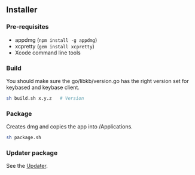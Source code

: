 ## Installer

### Pre-requisites

 * appdmg (`npm install -g appdmg`)
 * xcpretty (`gem install xcpretty`)
 * Xcode command line tools

### Build

You should make sure the go/libkb/version.go has the right version set for keybased and keybase client.

```sh
sh build.sh x.y.z   # Version
```

### Package

Creates dmg and copies the app into /Applications.

```sh
sh package.sh
```

### Updater package

See the [Updater](https://github.com/keybase/client/tree/master/osx/Install/Updater/README.md).
